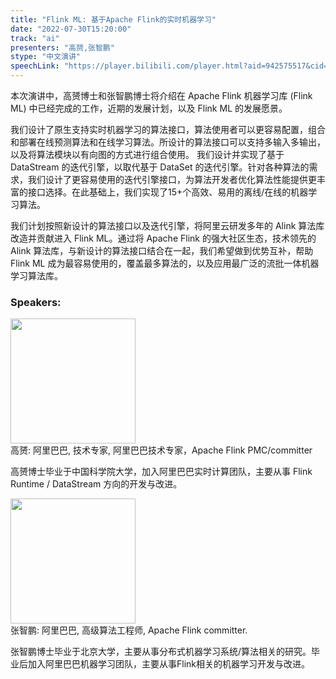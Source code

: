 ```yaml
---
title: "Flink ML: 基于Apache Flink的实时机器学习"
date: "2022-07-30T15:20:00"
track: "ai"
presenters: "高赟,张智鹏"
stype: "中文演讲"
speechLink: "https://player.bilibili.com/player.html?aid=942575517&cid=817760221&page=1"
---
```

本次演讲中，高赟博士和张智鹏博士将介绍在 Apache Flink 机器学习库 (Flink ML) 中已经完成的工作，近期的发展计划，以及 Flink ML 的发展愿景。

我们设计了原生支持实时机器学习的算法接口，算法使用者可以更容易配置，组合和部署在线预测算法和在线学习算法。所设计的算法接口可以支持多输入多输出，以及将算法模块以有向图的方式进行组合使用。 我们设计并实现了基于 DataStream 的迭代引擎，以取代基于 DataSet 的迭代引擎。针对各种算法的需求，我们设计了更容易使用的迭代引擎接口，为算法开发者优化算法性能提供更丰富的接口选择。在此基础上，我们实现了15+个高效、易用的离线/在线的机器学习算法。

我们计划按照新设计的算法接口以及迭代引擎，将阿里云研发多年的 Alink 算法库改造并贡献进入 Flink ML。通过将 Apache Flink 的强大社区生态，技术领先的 Alink 算法库，与新设计的算法接口结合在一起，我们希望做到优势互补，帮助 Flink ML 成为最容易使用的，覆盖最多算法的，以及应用最广泛的流批一体机器学习算法库。
 ### Speakers: 
 <img src="images/speaker/1145.png" width="200" /><br>高赟: 阿里巴巴, 技术专家, 阿里巴巴技术专家，Apache Flink PMC/committer

高赟博士毕业于中国科学院大学，加入阿里巴巴实时计算团队，主要从事 Flink Runtime / DataStream 方向的开发与改进。

 <img src="images/speaker/1145_2.png" width="200" /><br>张智鹏: 阿里巴巴, 高级算法工程师, Apache Flink committer.

张智鹏博士毕业于北京大学，主要从事分布式机器学习系统/算法相关的研究。毕业后加入阿里巴巴机器学习团队，主要从事Flink相关的机器学习开发与改进。

 